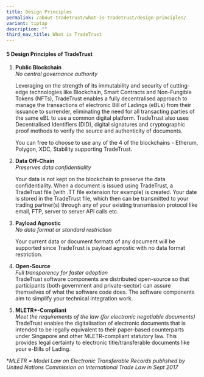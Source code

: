 ```yaml
---
title: Design Principles
permalink: /about-tradetrust/what-is-tradetrust/design-principles/
variant: tiptap
description: ""
third_nav_title: What is TradeTrust
---
```

<h4>5 Design Principles of TradeTrust</h4>
<ol data-tight="true" class="tight">
<li>
<p><strong>Public Blockchain</strong>
<br><em>No central governance authority</em>
<br>
</p>
<p>Leveraging on the strength of its immutability and security of cutting-edge
technologies like Blockchain, Smart Contracts and Non-Fungible Tokens (NFTs),
TradeTrust enables a fully decentralised approach to manage the transactions
of electronic Bill of Ladings (eBLs) from their issuance to surrender,
eliminating the need for all transacting parties of the same eBL to use
a common digital platform. TradeTrust also uses Decentralised Identifiers
(DID), digital signatures and cryptographic proof methods to verify the
source and authenticity of documents.</p>
<p>You can free to choose to use any of the 4 of the blockchains - Etherum,
Polygon, XDC, Stability supporting TradeTrust.</p>
</li>
</ol>
<p></p>
<ol start="2" data-tight="true" class="tight">
<li>
<p><strong>Data Off-Chain</strong>
<br><em>Preserves data confidentiality</em>
</p>
<p>Your data is not kept on the blockchain to preserve the data confidentiality.
When a document is issued using TradeTrust, a TradeTrust file (with .TT
file extension for example) is created. Your date is stored in the TradeTrust
file, which then can be transmitted to your trading partner(s) through
any of your existing transmission protocol like email, FTP, server to server
API calls etc.</p>
</li>
</ol>
<p></p>
<ol start="3" data-tight="true" class="tight">
<li>
<p><strong>Payload Agnostic</strong>
<br><em>No data format or standard restriction</em>
</p>
<p>Your current data or document formats of any document will be supported
since TradeTrust is payload agnostic with no data format restriction.</p>
</li>
</ol>
<p></p>
<ol start="4" data-tight="true" class="tight">
<li>
<p><strong>Open-Source</strong>
<br><em>Full transparency for faster adoption</em>
<br>TradeTrust software components are distributed open-source so that participants
(both government and private-sector) can assure themselves of what the
software code does. The software components aim to simplify your technical
integration work.</p>
</li>
</ol>
<p></p>
<ol start="5" data-tight="true" class="tight">
<li>
<p><strong>MLETR*-Compliant</strong>
<br><em>Meet the requirements of the law (for electronic negotiable documents)</em>
<br>TradeTrust enables the digitalisation of electronic documents that is
intended to be legally equivalent to their paper-based counterparts under
Singapore and other MLETR-compliant statutory law. This provides legal
certainty to electronic title/transferable documents like your e-Bills
of Lading.</p>
</li>
</ol>
<p></p>
<p>*<em>MLETR = Model Law on Electronic Transferable Records published by United Nations Commission on International Trade Law in Sept 2017</em>
</p>